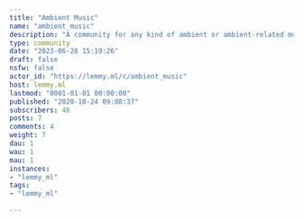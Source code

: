 ```yaml
---
title: "Ambient Music" 
name: "ambient_music"
description: "A community for any kind of ambient or ambient-related music."
type: community
date: "2023-06-28 15:19:26"
draft: false
nsfw: false
actor_id: "https://lemmy.ml/c/ambient_music"
host: lemmy.ml
lastmod: "0001-01-01 00:00:00"
published: "2020-10-24 09:08:37"
subscribers: 46
posts: 7
comments: 4
weight: 7
dau: 1
wau: 1
mau: 1
instances:
- "lemmy_ml"
tags: 
- "lemmy_ml"

---
```

